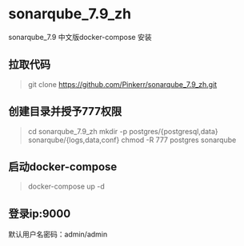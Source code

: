 # sonarqube_7.9_zh
sonarqube_7.9 中文版docker-compose 安装

## 拉取代码
> git clone https://github.com/Pinkerr/sonarqube_7.9_zh.git

## 创建目录并授予777权限
> cd sonarqube_7.9_zh
> mkdir -p postgres/{postgresql,data} sonarqube/{logs,data,conf}
> chmod -R 777 postgres sonarqube

## 启动docker-compose
> docker-compose up -d

## 登录ip:9000
默认用户名密码：admin/admin
